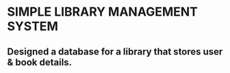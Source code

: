 # SIMPLE LIBRARY MANAGEMENT SYSTEM
<h2>Designed a database for a library that stores user & book
details.</h2>
